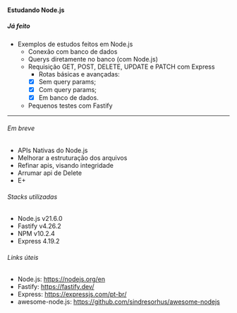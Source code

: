 #### Estudando Node.js

##### Já feito

- Exemplos de estudos feitos em Node.js
  - Conexão com banco de dados
  - Querys diretamente no banco (com Node.js)
  - Requisição GET, POST, DELETE, UPDATE e PATCH com Express
    - Rotas básicas e avançadas:
    - [x] Sem query params;
    - [x] Com query params;
    - [x] Em banco de dados.
  - Pequenos testes com Fastify

---

###### Em breve

- APIs Nativas do Node.js
- Melhorar a estruturação dos arquivos
- Refinar apis, visando integridade
- Arrumar api de Delete
- E+

###### Stacks utilizadas

- Node.js v21.6.0
- Fastify v4.26.2
- NPM v10.2.4
- Express 4.19.2

###### Links úteis

- Node.js: https://nodejs.org/en
- Fastify: https://fastify.dev/
- Express: https://expressjs.com/pt-br/
- awesome-node.js: https://github.com/sindresorhus/awesome-nodejs
